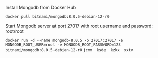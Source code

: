 
Install Mongodb from Docker Hub

`docker pull bitnami/mongodb:8.0.5-debian-12-r0`

Start Mongodb server at port 27017 with root username and password: root/root

`docker run -d --name mongodb-8.0.5 -p 27017:27017 -e MONGODB_ROOT_USER=root -e MONGODB_ROOT_PASSWORD=123 bitnami/mongodb:8.0.5-debian-12-r0`
`jcmm 
ksde 
kzkx 
xxtv`

